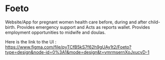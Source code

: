 # Foeto
Website/App for pregnant women health care before, during and after child-birth. Provides emergency support and Acts as reports wallet. Provides employment opportunities to midwife and doulas.

Here is the link to the UI :
https://www.figma.com/file/pyTCfB5kS7f62h9gUAy1t2/Foeto?type=design&node-id=0%3A1&mode=design&t=vmrmsernXoJxucvD-1
